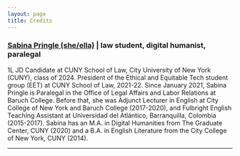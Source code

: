 ```yaml
---
layout: page
title: Credits
---
```


### [Sabina Pringle (she/ella)](https://sabinapringle.commons.gc.cuny.edu/) | law student, digital humanist, paralegal  

1L JD Candidate at CUNY School of Law, City University of New York (CUNY), class of 2024. President of the Ethical and Equitable Tech student group (EET) at CUNY School of Law, 2021-22. Since January 2021, Sabina Pringle is Paralegal in the Office of Legal Affairs and Labor Relations at Baruch College. Before that, she was Adjunct Lecturer in English at City College of New York and Baruch College (2017-2020), and Fulbright English Teaching Assistant at Universidad del Atlántico, Barranquilla, Colombia (2015-2017). Sabina has an M.A. in Digital Humanities from The Graduate Center, CUNY (2020) and a B.A. in English Literature from the City College of New York, CUNY (2014).

---
